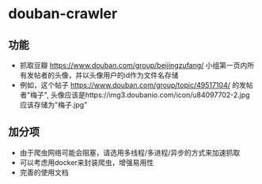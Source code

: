 # douban-crawler
## 功能
* 抓取豆瓣 https://www.douban.com/group/beijingzufang/ 小组第一页内所有发帖者的头像，并以头像用户的id作为文件名存储
* 例如，这个帖子 https://www.douban.com/group/topic/49517104/ 的发帖者"梅子", 头像应该是https://img3.doubanio.com/icon/u84097702-2.jpg 应该存储为"梅子.jpg"

## 加分项
* 由于爬虫网络可能会阻塞，请选用多线程/多进程/异步的方式来加速抓取
* 可以考虑用docker来封装爬虫，增强易用性
* 完善的使用文档
